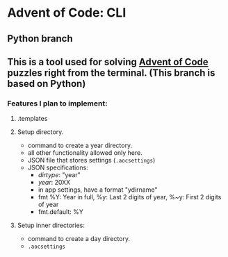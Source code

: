 # Advent of Code: CLI

## Python branch
This is a tool used for solving <a href="www.adventofcode.com"> Advent of Code </a> puzzles right from the terminal.
(This branch is based on Python)
---

### Features I plan to implement:

1. .templates

2. Setup directory.
   + command to create a year directory.
   + all other functionality allowed only here.
   + JSON file that stores settings (`.aocsettings`)
   + JSON specifications:
      + *dirtype*: "year"
      + *year*: 20XX
      + in app settings, have a format "ydirname"
      + fmt %Y: Year in full, %y: Last 2 digits of year, %~y: First 2 digits of year
      + fmt.default: %Y

3. Setup inner directories:
   + command to create a day directory.
   + `.aocsettings`
